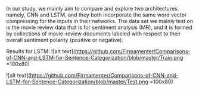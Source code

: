 In our study, we mainly aim to compare and explore two architectures, namely, CNN and LSTM, and they both incorporate the same word vector compressing for the inputs in their networks. The data set we mainly test on is the movie review data that is for sentiment analysis (MR), and it is formed by collections of movie-review documents labeled with respect to their overall sentiment polarity (positive or negative).

Results for LSTM:
![alt text](https://github.com/Firmamenter/Comparisons-of-CNN-and-LSTM-for-Sentence-Categorization/blob/master/Train.png =100x80)

![alt text](https://github.com/Firmamenter/Comparisons-of-CNN-and-LSTM-for-Sentence-Categorization/blob/master/Test.png =100x80)
